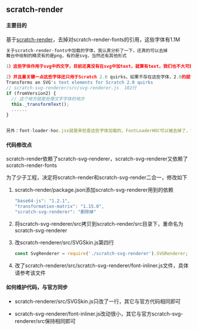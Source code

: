 ## scratch-render

#### 主要目的

基于[scratch-render](README_scratch.md)，去掉对scratch-render-fonts的引用，这些字体有1.1M

```javascript
关于scratch-render-fonts中加载的字体，我认真分析了一下，还真的可以去掉
舞台中绘制的精灵有的是png，有的是svg，当然还有其他形式

1）这些字体作用于svg中的文字，目前还真没有在svg中加text，就算有text，我们也不大可能用到这些字体，因为我们都不了解

2）并且最关键一点这些字体还只用于Scratch 2.0 quirks，如果不存在这些字体，2.0的就使用系统默认字体
Transforms an SVG's text elements for Scratch 2.0 quirks
// scratch-svg-renderer/src/svg-renderer.js  102行
if (fromVersion2) {
  // 这个地方就是处理文字字体的地方
  this._transformText();
  ......
}


另外：font-loader-hoc.jsx就是来检查这些字体加载的，FontLoaderHOC可以被去掉了，字体虽然被打包到js，仍然会有load事件
```



#### 代码修改点

scratch-render依赖了scratch-svg-renderer，scratch-svg-renderer又依赖了scratch-render-fonts

为了少子工程，决定将scratch-render和scratch-svg-render二合一，修改如下

1. scratch-render/package.json添加scratch-svg-renderer用到的依赖

   ```javascript
   "base64-js": "1.2.1",
   "transformation-matrix": "1.15.0",
   "scratch-svg-renderer": "删除掉"
   ```

2. 将scratch-svg-renderer/src拷贝到scratch-render/src目录下，重命名为scratch-svg-renderer

3. 改scratch-renderer/src/SVGSkin.js第四行

   ```javascript
   const SvgRenderer = require('./scratch-svg-renderer').SVGRenderer;
   ```

4. 改了scratch-renderer/src/scratch-svg-renderer/font-inliner.js文件，具体请参考该文件

   

#### 如何维护代码，与官方同步

- scratch-renderer/src/SVGSkin.js只改了一行，其它与官方代码相同即可

- scratch-svg-renderer/font-inliner.js改动很小，其它与官方scratch-svg-renderer/src保持相同即可

  





